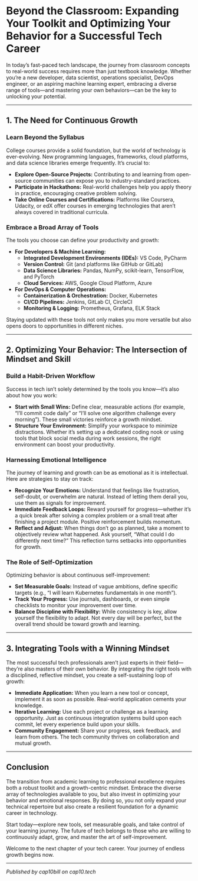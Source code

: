 # Beyond the Classroom: Expanding Your Toolkit and Optimizing Your Behavior for a Successful Tech Career

In today’s fast-paced tech landscape, the journey from classroom concepts to real-world success requires more than just textbook knowledge. Whether you’re a new developer, data scientist, operations specialist, DevOps engineer, or an aspiring machine learning expert, embracing a diverse range of tools—and mastering your own behaviors—can be the key to unlocking your potential.

---

## 1. The Need for Continuous Growth

### Learn Beyond the Syllabus
College courses provide a solid foundation, but the world of technology is ever-evolving. New programming languages, frameworks, cloud platforms, and data science libraries emerge frequently. It’s crucial to:
- **Explore Open-Source Projects:** Contributing to and learning from open-source communities can expose you to industry-standard practices.
- **Participate in Hackathons:** Real-world challenges help you apply theory in practice, encouraging creative problem solving.
- **Take Online Courses and Certifications:** Platforms like Coursera, Udacity, or edX offer courses in emerging technologies that aren’t always covered in traditional curricula.

### Embrace a Broad Array of Tools
The tools you choose can define your productivity and growth:
- **For Developers & Machine Learning:**
  - **Integrated Development Environments (IDEs):** VS Code, PyCharm
  - **Version Control:** Git (and platforms like GitHub or GitLab)
  - **Data Science Libraries:** Pandas, NumPy, scikit-learn, TensorFlow, and PyTorch
  - **Cloud Services:** AWS, Google Cloud Platform, Azure
- **For DevOps & Computer Operations:**
  - **Containerization & Orchestration:** Docker, Kubernetes
  - **CI/CD Pipelines:** Jenkins, GitLab CI, CircleCI
  - **Monitoring & Logging:** Prometheus, Grafana, ELK Stack

Staying updated with these tools not only makes you more versatile but also opens doors to opportunities in different niches.

---

## 2. Optimizing Your Behavior: The Intersection of Mindset and Skill

### Build a Habit-Driven Workflow
Success in tech isn’t solely determined by the tools you know—it’s also about how you work:
- **Start with Small Wins:** Define clear, measurable actions (for example, “I’ll commit code daily” or “I’ll solve one algorithm challenge every morning”). These small victories reinforce a growth mindset.
- **Structure Your Environment:** Simplify your workspace to minimize distractions. Whether it’s setting up a dedicated coding nook or using tools that block social media during work sessions, the right environment can boost your productivity.

### Harnessing Emotional Intelligence
The journey of learning and growth can be as emotional as it is intellectual. Here are strategies to stay on track:
- **Recognize Your Emotions:** Understand that feelings like frustration, self-doubt, or overwhelm are natural. Instead of letting them derail you, use them as signals for improvement.
- **Immediate Feedback Loops:** Reward yourself for progress—whether it’s a quick break after solving a complex problem or a small treat after finishing a project module. Positive reinforcement builds momentum.
- **Reflect and Adjust:** When things don’t go as planned, take a moment to objectively review what happened. Ask yourself, “What could I do differently next time?” This reflection turns setbacks into opportunities for growth.

### The Role of Self-Optimization
Optimizing behavior is about continuous self-improvement:
- **Set Measurable Goals:** Instead of vague ambitions, define specific targets (e.g., “I will learn Kubernetes fundamentals in one month”).
- **Track Your Progress:** Use journals, dashboards, or even simple checklists to monitor your improvement over time.
- **Balance Discipline with Flexibility:** While consistency is key, allow yourself the flexibility to adapt. Not every day will be perfect, but the overall trend should be toward growth and learning.

---

## 3. Integrating Tools with a Winning Mindset

The most successful tech professionals aren’t just experts in their field—they’re also masters of their own behavior. By integrating the right tools with a disciplined, reflective mindset, you create a self-sustaining loop of growth:

- **Immediate Application:** When you learn a new tool or concept, implement it as soon as possible. Real-world application cements your knowledge.
- **Iterative Learning:** Use each project or challenge as a learning opportunity. Just as continuous integration systems build upon each commit, let every experience build upon your skills.
- **Community Engagement:** Share your progress, seek feedback, and learn from others. The tech community thrives on collaboration and mutual growth.

---

## Conclusion

The transition from academic learning to professional excellence requires both a robust toolkit and a growth-centric mindset. Embrace the diverse array of technologies available to you, but also invest in optimizing your behavior and emotional responses. By doing so, you not only expand your technical repertoire but also create a resilient foundation for a dynamic career in technology.

Start today—explore new tools, set measurable goals, and take control of your learning journey. The future of tech belongs to those who are willing to continuously adapt, grow, and master the art of self-improvement.

Welcome to the next chapter of your tech career. Your journey of endless growth begins now.

---

*Published by cap10bill on cap10.tech*